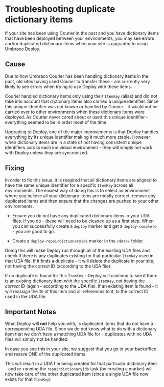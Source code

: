 # Troubleshooting duplicate dictionary items

If your site has been using Courier in the past and you have dictionary items that have been deployed between your environments, you may see errors and/or duplicated dictionary items when your site is upgraded to using Umbraco Deploy.

## Cause

Due to how Umbraco Courier has been handling dictionary items in the past, old sites having used Courier to transfer these - are currently very likely to see errors when trying to use Deploy with these items.

Courier handled dictionary items only using their `ItemKey` (alias) and did not take into account that dictionary items also carried a unique identifier. Since this unique identifier was not known or handled by Courier - it would not be carried over to other environments when these dictionary items were deployed. As Courier never cared about or used this unique identifier - everything seemed to be in order most of the time.

Upgrading to Deploy, one of the major improvements is that Deploy handles everything by its unique identifier making it much more stable. However when dictionary items are in a state of not having consistent unique identifiers across each individual environment - they will simply not work with Deploy unless they are syncronized.

## Fixing

In order to fix this issue, it is required that all dictionary items are aligned to have the same unique identifier for a specific `ItemKey` across all environments. The easiest way of doing this is to select an environment where you believe all your dictionary items are mostly correct, remove any duplicated items and then ensure that the changes are pushed to your other environments.

- Ensure you do not have any duplicated dictionary items in your UDA files. If you do - these will need to be cleaned up as a first step. When you can successfully create a `deploy` marker and get a `deploy-complete` - you are good to go.

- Create a `deploy-repairdictionaryids` marker in the `/data/` folder.

Doing this will make Deploy run through all of the existing UDA files and check if there is any duplicates existing for that particular `ItemKey` used in that UDA file. If it finds a duplicate - it will delete the duplicate in your site, not having the correct ID (according to the UDA file).

If no duplicate is found for this `ItemKey` - Deploy will continue to see if there is an existing dictionary item with the specific `ItemKey`, not having the _correct_ ID (again - according to the UDA file). If an existing item is found - it will reassign the `ID` of this item and all references to it, to the correct ID used in the UDA file.

## Important Notes

What Deploy will **not** help you with, is duplicated items that do not have a corresponding UDA file. Since we do not know what to do with a dictionary item that we don't have a matching UDA file for - duplicates with no UDA files will simply not be handled.

In case you see this in your site, we suggest that you go to your backoffice and resave ONE of the duplicated items.

This will result in a UDA file being created for that particular dictionary item - and re-running the `repairdictionaryids` task (by creating a marker) will now take care of the other duplicated item (since a single UDA file now exists for that `ItemKey`)
